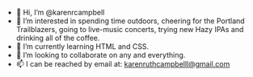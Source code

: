 - 👋 Hi, I’m @karenrcampbell
- 👀 I’m interested in spending time outdoors, cheering for the Portland Trailblazers, going to live-music concerts, trying new Hazy IPAs and drinking all of the coffee.
- 🌱 I’m currently learning HTML and CSS.
- 💞️ I’m looking to collaborate on any and everything.
- 📫 I can be reached by email at: karenruthcampbelll@gmail.com

<!---
karenrcampbell/karenrcampbell is a ✨ special ✨ repository because its `README.md` (this file) appears on your GitHub profile.
You can click the Preview link to take a look at your changes.
--->
